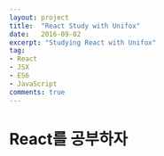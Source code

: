 ```yaml
---
layout: project
title:  "React Study with Unifox"
date:   2016-09-02
excerpt: "Studying React with Unifox"
tag:
- React
- JSX
- ES6
- JavaScript
comments: true
---
```


# React를 공부하자